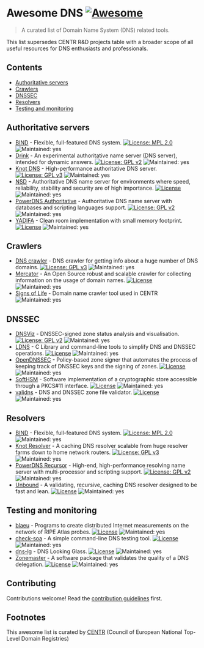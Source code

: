 # Awesome DNS [![Awesome](https://awesome.re/badge.svg)](https://awesome.re)

> A curated list of Domain Name System (DNS) related tools.

This list supersedes CENTR R&D projects table with a broader scope of all useful resources for DNS enthusiasts and professionals.

## Contents

- [Authoritative servers](#authoritative-servers)
- [Crawlers](#crawlers)
- [DNSSEC](#dnssec)
- [Resolvers](#resolvers)
- [Testing and monitoring](#testing-and-monitoring)

<!--lint disable double-link-->

## Authoritative servers

- [BIND](https://www.isc.org/bind/) - Flexible, full-featured DNS system. [![License: MPL 2.0](https://img.shields.io/badge/License-MPL_2.0-blue.svg)](https://opensource.org/licenses/MPL-2.0) ![Maintained: yes](https://img.shields.io/badge/Maintained-yes-green)
- [Drink](https://framagit.org/bortzmeyer/drink) - An experimental authoritative name server (DNS server), intended for dynamic answers. [![License: GPL v2](https://img.shields.io/badge/License-GPLv2-blue.svg)](https://www.gnu.org/licenses/gpl-2.0.en.html) ![Maintained: yes](https://img.shields.io/badge/Maintained-yes-green)
- [Knot DNS](https://www.knot-dns.cz) - High-performance authoritative DNS server. [![License: GPL v3](https://img.shields.io/badge/License-GPLv3-blue.svg)](https://www.gnu.org/licenses/gpl-3.0) ![Maintained: yes](https://img.shields.io/badge/Maintained-yes-green)
- [NSD](https://nlnetlabs.nl/projects/nsd/about/) - Authoritative DNS name server for environments where speed, reliability, stability and security are of high importance. [![License](https://img.shields.io/badge/License-BSD_3--Clause-blue.svg)](https://opensource.org/licenses/BSD-3-Clause) ![Maintained: yes](https://img.shields.io/badge/Maintained-yes-green)
- [PowerDNS Authoritative](https://www.powerdns.com/auth.html) - Authoritative DNS name server with databases and scripting languages support. [![License: GPL v2](https://img.shields.io/badge/License-GPLv2-blue.svg)](https://www.gnu.org/licenses/gpl-2.0.en.html) ![Maintained: yes](https://img.shields.io/badge/Maintained-yes-green)
- [YADIFA](https://www.yadifa.eu) - Clean room implementation with small memory footprint. [![License](https://img.shields.io/badge/License-BSD_3--Clause-blue.svg)](https://opensource.org/licenses/BSD-3-Clause) ![Maintained: yes](https://img.shields.io/badge/Maintained-yes-green)

## Crawlers

- [DNS crawler](https://gitlab.labs.nic.cz/adam/dns-crawler) - DNS crawler for getting info about a huge number of DNS domains. [![License: GPL v3](https://img.shields.io/badge/License-GPLv3-blue.svg)](https://www.gnu.org/licenses/gpl-3.0) ![Maintained: yes](https://img.shields.io/badge/Maintained-yes-green)
- [Mercator](https://github.com/DNSBelgium/mercator) - An Open Source robust and scalable crawler for collecting information on the usage of domain names. [![License](https://img.shields.io/badge/License-Apache_2.0-blue.svg)](https://opensource.org/licenses/Apache-2.0) ![Maintained: yes](https://img.shields.io/badge/Maintained-yes-green)
- [Signs of Life](https://gitlab.centr.org/centr/crawler/signs-of-life) - Domain name crawler tool used in CENTR ![Maintained: yes](https://img.shields.io/badge/Maintained-yes-green)

## DNSSEC

- [DNSViz](https://dnsviz.net) - DNSSEC-signed zone status analysis and visualisation. [![License: GPL v2](https://img.shields.io/badge/License-GPLv2-blue.svg)](https://www.gnu.org/licenses/gpl-2.0.en.html) ![Maintained: yes](https://img.shields.io/badge/Maintained-yes-green)
- [LDNS](https://nlnetlabs.nl/projects/ldns/about/) - C Library and command-line tools to simplify DNS and DNSSEC operations. [![License](https://img.shields.io/badge/License-BSD_3--Clause-blue.svg)](https://opensource.org/licenses/BSD-3-Clause) ![Maintained: yes](https://img.shields.io/badge/Maintained-yes-green)
- [OpenDNSSEC](https://www.opendnssec.org) - Policy-based zone signer that automates the process of keeping track of DNSSEC keys and the signing of zones. [![License](https://img.shields.io/badge/License-BSD_2--Clause-blue.svg)](https://opensource.org/licenses/BSD-2-Clause) ![Maintained: yes](https://img.shields.io/badge/Maintained-yes-green)
- [SoftHSM](https://www.opendnssec.org/softhsm/) - Software implementation of a cryptographic store accessible through a PKCS#11 interface. [![License](https://img.shields.io/badge/License-BSD_2--Clause-blue.svg)](https://opensource.org/licenses/BSD-2-Clause) ![Maintained: yes](https://img.shields.io/badge/Maintained-yes-green)
- [validns](https://github.com/DENICeG/validns) - DNS and DNSSEC zone file validator. [![License](https://img.shields.io/badge/License-BSD_2--Clause-blue.svg)](https://opensource.org/licenses/BSD-2-Clause) ![Maintained: yes](https://img.shields.io/badge/Maintained-no-red)

## Resolvers

- [BIND](https://www.isc.org/bind/) - Flexible, full-featured DNS system. [![License: MPL 2.0](https://img.shields.io/badge/License-MPL_2.0-blue.svg)](https://opensource.org/licenses/MPL-2.0) ![Maintained: yes](https://img.shields.io/badge/Maintained-yes-green)
- [Knot Resolver](https://www.knot-resolver.cz) - A caching DNS resolver scalable from huge resolver farms down to home network routers. [![License: GPL v3](https://img.shields.io/badge/License-GPLv3-blue.svg)](https://www.gnu.org/licenses/gpl-3.0) ![Maintained: yes](https://img.shields.io/badge/Maintained-yes-green)
- [PowerDNS Recursor](https://www.powerdns.com/recursor.html) - High-end, high-performance resolving name server with multi-processor and scripting support. [![License: GPL v2](https://img.shields.io/badge/License-GPLv2-blue.svg)](https://www.gnu.org/licenses/gpl-2.0.en.html) ![Maintained: yes](https://img.shields.io/badge/Maintained-yes-green)
- [Unbound](https://nlnetlabs.nl/projects/unbound/about/) - A validating, recursive, caching DNS resolver designed to be fast and lean. [![License](https://img.shields.io/badge/License-BSD_3--Clause-blue.svg)](https://opensource.org/licenses/BSD-3-Clause) ![Maintained: yes](https://img.shields.io/badge/Maintained-yes-green)

## Testing and monitoring

- [blaeu](https://framagit.org/bortzmeyer/blaeu) - Programs to create distributed Internet measurements on the network of RIPE Atlas probes. [![License](https://img.shields.io/badge/License-BSD_2--Clause-blue.svg)](https://opensource.org/licenses/BSD-2-Clause) ![Maintained: yes](https://img.shields.io/badge/Maintained-yes-green)
- [check-soa](https://framagit.org/bortzmeyer/check-soa) - A simple command-line DNS testing tool. [![License](https://img.shields.io/badge/License-BSD_2--Clause-blue.svg)](https://opensource.org/licenses/BSD-2-Clause) ![Maintained: yes](https://img.shields.io/badge/Maintained-yes-green)
- [dns-lg](https://framagit.org/bortzmeyer/dns-lg) - DNS Looking Glass. [![License](https://img.shields.io/badge/License-BSD_2--Clause-blue.svg)](https://opensource.org/licenses/BSD-2-Clause) ![Maintained: yes](https://img.shields.io/badge/Maintained-yes-green)
- [Zonemaster](https://zonemaster.net) - A software package that validates the quality of a DNS delegation. [![License](https://img.shields.io/badge/License-BSD_3--Clause-blue.svg)](https://opensource.org/licenses/BSD-3-Clause) ![Maintained: yes](https://img.shields.io/badge/Maintained-yes-green)

<!--lint enable double-link-->

## Contributing

Contributions welcome! Read the [contribution guidelines](contributing.md) first.

## Footnotes

This awesome list is curated by [CENTR](https://centr.org) (Council of European National Top-Level Domain Registries)
